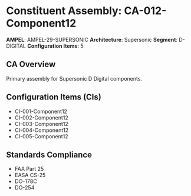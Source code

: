 # Constituent Assembly: CA-012-Component12

**AMPEL**: AMPEL-29-SUPERSONIC
**Architecture**: Supersonic
**Segment**: D-DIGITAL
**Configuration Items**: 5

## CA Overview
Primary assembly for Supersonic D Digital components.

## Configuration Items (CIs)
- CI-001-Component12
- CI-002-Component12
- CI-003-Component12
- CI-004-Component12
- CI-005-Component12

## Standards Compliance
- FAA Part 25
- EASA CS-25
- DO-178C
- DO-254
